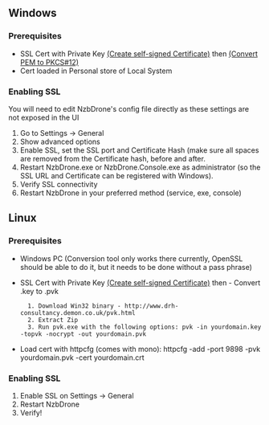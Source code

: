 ## Windows ##

### Prerequisites ###
- SSL Cert with Private Key [(Create self-signed Certificate)](http://www.selfsignedcertificate.com/) then [(Convert PEM to PKCS#12)](https://www.sslshopper.com/ssl-converter.html)
- Cert loaded in Personal store of Local System

### Enabling SSL ###
You will need to edit NzbDrone's config file directly as these settings are not exposed in the UI

1. Go to Settings -> General
2. Show advanced options
3. Enable SSL, set the SSL port and Certificate Hash (make sure all spaces are removed from the Certificate hash, before and after.
4. Restart NzbDrone.exe or NzbDrone.Console.exe as administrator (so the SSL URL and Certificate can be registered with Windows).
5. Verify SSL connectivity
6. Restart NzbDrone in your preferred method (service, exe, console)

## Linux ##

### Prerequisites ###
- Windows PC (Conversion tool only works there currently, OpenSSL should be able to do it, but it needs to be done without a pass phrase)
- SSL Cert with Private Key [(Create self-signed Certificate)](http://www.selfsignedcertificate.com/) then 	- Convert .key to .pvk
 
 		1. Download Win32 binary - http://www.drh-consultancy.demon.co.uk/pvk.html
 		2. Extract Zip
 		3. Run pvk.exe with the following options: pvk -in yourdomain.key -topvk -nocrypt -out yourdomain.pvk
- Load cert with httpcfg (comes with mono): httpcfg -add -port 9898 -pvk yourdomain.pvk -cert yourdomain.crt

### Enabling SSL ###

1. Enable SSL on Settings -> General
2. Restart NzbDrone
3. Verify!